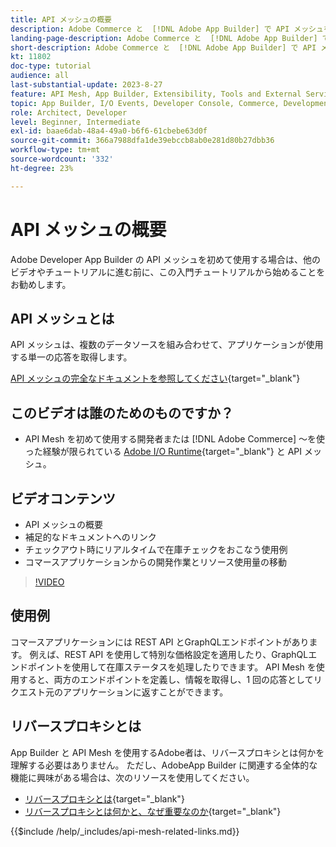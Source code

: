 ```yaml
---
title: API メッシュの概要
description: Adobe Commerce と  [!DNL Adobe App Builder] で API メッシュを使用する方法について説明します。Adobe App Builder のインストール、プロジェクトの操作、GraphQL リバースプロキシの作成などについて説明します。
landing-page-description: Adobe Commerce と  [!DNL Adobe App Builder] で API メッシュを使用する方法について説明します。Adobe IO のインストール、プロジェクトの操作、graphql リバースプロキシの作成などについて説明します。
short-description: Adobe Commerce と  [!DNL Adobe App Builder] で API メッシュを使用する方法について説明します。Adobe IO のインストール、プロジェクトの操作、graphql リバースプロキシの作成などについて説明します。
kt: 11802
doc-type: tutorial
audience: all
last-substantial-update: 2023-8-27
feature: API Mesh, App Builder, Extensibility, Tools and External Services, Backend Development
topic: App Builder, I/O Events, Developer Console, Commerce, Development, Integrations
role: Architect, Developer
level: Beginner, Intermediate
exl-id: baae6dab-48a4-49a0-b6f6-61cbebe63d0f
source-git-commit: 366a7988dfa1de39ebccb8ab0e281d80b27dbb36
workflow-type: tm+mt
source-wordcount: '332'
ht-degree: 23%

---
```


# API メッシュの概要

Adobe Developer App Builder の API メッシュを初めて使用する場合は、他のビデオやチュートリアルに進む前に、この入門チュートリアルから始めることをお勧めします。

## API メッシュとは

API メッシュは、複数のデータソースを組み合わせて、アプリケーションが使用する単一の応答を取得します。

[API メッシュの完全なドキュメントを参照してください](https://developer.adobe.com/graphql-mesh-gateway/gateway/overview/){target="_blank"}

## このビデオは誰のためのものですか？

* API Mesh を初めて使用する開発者または [!DNL Adobe Commerce] ～を使った経験が限られている [Adobe I/O Runtime](https://developer.adobe.com/runtime/docs/guides/overview/){target="_blank"} と API メッシュ。

## ビデオコンテンツ

* API メッシュの概要
* 補足的なドキュメントへのリンク
* チェックアウト時にリアルタイムで在庫チェックをおこなう使用例
* コマースアプリケーションからの開発作業とリソース使用量の移動

>[!VIDEO](https://video.tv.adobe.com/v/3417534?quality=12&learn=on)

## 使用例

コマースアプリケーションには REST API とGraphQLエンドポイントがあります。 例えば、REST API を使用して特別な価格設定を適用したり、GraphQLエンドポイントを使用して在庫ステータスを処理したりできます。 API Mesh を使用すると、両方のエンドポイントを定義し、情報を取得し、1 回の応答としてリクエスト元のアプリケーションに返すことができます。

## リバースプロキシとは

App Builder と API Mesh を使用するAdobe者は、リバースプロキシとは何かを理解する必要はありません。 ただし、AdobeApp Builder に関連する全体的な機能に興味がある場合は、次のリソースを使用してください。

* [リバースプロキシとは](https://www.imperva.com/learn/performance/reverse-proxy/){target="_blank"}
* [リバースプロキシとは何かと、なぜ重要なのか](https://blog.hubspot.com/website/reverse-proxy){target="_blank"}

{{$include /help/_includes/api-mesh-related-links.md}}
